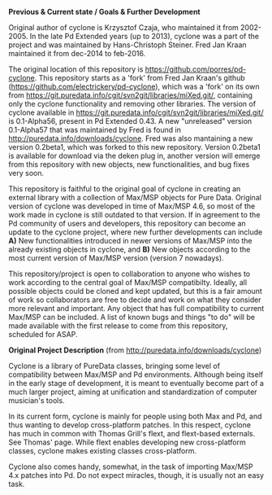 <strong>Previous & Current state / Goals & Further Development</strong>

Original author of cyclone is Krzysztof Czaja, who maintained it from 2002-2005. In the late Pd Extended years (up to 2013), cyclone was a part of the project and was maintained by Hans-Christoph Steiner. Fred Jan Kraan maintained it from dec-2014 to feb-2016.

The original location of this repository is https://github.com/porres/pd-cyclone. This repository starts as a 'fork' from Fred Jan Kraan's github (https://github.com/electrickery/pd-cyclone), which was a 'fork' on its own from <https://git.puredata.info/cgit/svn2git/libraries/miXed.git/>, containing only the cyclone functionality and removing other libraries. The version of cyclone available in https://git.puredata.info/cgit/svn2git/libraries/miXed.git/ is 0.1-Alpha56, present in Pd Extended 0.43. A new "unreleased" version 0.1-Alpha57 that was maintained by Fred is found in <http://puredata.info/downloads/cyclone>. Fred was also mantaining a new version 0.2beta1, which was forked to this new repository. Version 0.2beta1 is available for download via the deken plug in, another version will emerge from this repository with new objects, new functionalities, and bug fixes very soon.

This repository is faithful to the original goal of cyclone in creating an external library with a collection of Max/MSP objects for Pure Data. Original version of cyclone was developed in time of Max/MSP 4.6, so most of the work made in cyclone is still outdated to that version. If in agreement to the Pd community of users and developers, this repository can become an update to the cyclone project, where new further developments can include <strong>A)</strong> New functionalities introduced in newer versions of Max/MSP into the already existing objects in cyclone, and  <strong>B)</strong> New objects according to the most current version of Max/MSP version (version 7 nowadays). 

This repository/project is open to collaboration to anyone who wishes to work according to the central goal of Max/MSP compatibilty. Ideally, all possible objects could be cloned and kept updated, but this is a fair amount of work so collaborators are free to decide and work on what they consider more relevant and important. Any object that has full compatibility to current Max/MSP can be included. A list of known bugs and things "to do" will be made available with the first release to come from this repository, scheduled for ASAP.

<strong>Original Project Description</strong> (from http://puredata.info/downloads/cyclone)

Cyclone is a library of PureData classes, bringing some level of compatibility between Max/MSP and Pd environments. Although being itself in the early stage of development, it is meant to eventually become part of a much larger project, aiming at unification and standardization of computer musician's tools. 

In its current form, cyclone is mainly for people using both Max and Pd, and thus wanting to develop cross-platform patches. In this respect, cyclone has much in common with Thomas Grill's flext, and flext-based externals. See Thomas' page. While flext enables developing new cross-platform classes, cyclone makes existing classes cross-platform. 

Cyclone also comes handy, somewhat, in the task of importing Max/MSP 4.x patches into Pd. Do not expect miracles, though, it is usually not an easy task. 
